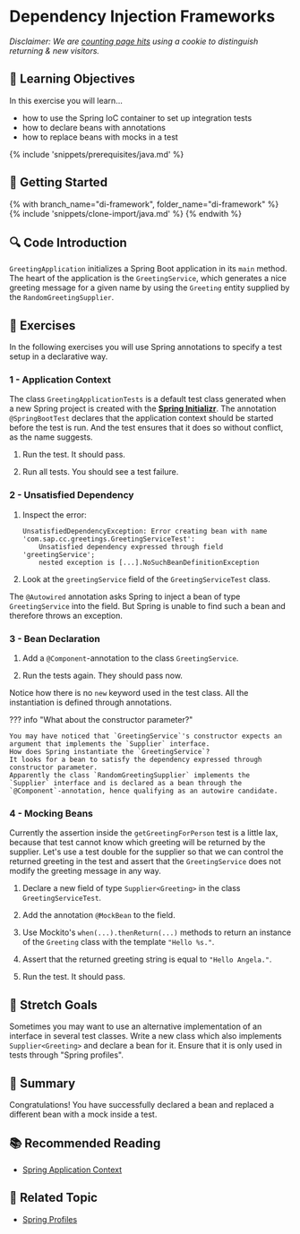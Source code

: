 # Dependency Injection Frameworks

_Disclaimer: We are [counting page hits](https://github.wdf.sap.corp/cloud-native-dev/usage-tracker) using a cookie to distinguish returning & new visitors._
<img src="https://cloud-native-dev-usage-tracker.cfapps.sap.hana.ondemand.com/pagehit/cc-materials/di-framework-java/1x1.png" alt="" height="1" width="1">

## 🎯 Learning Objectives
In this exercise you will learn...

- how to use the Spring IoC container to set up integration tests
- how to declare beans with annotations
- how to replace beans with mocks in a test

<!-- Prerequisites-->
{% include 'snippets/prerequisites/java.md' %}

## 🛫 Getting Started

{% with branch_name="di-framework", folder_name="di-framework" %}
{% include 'snippets/clone-import/java.md' %}
{% endwith %}


## 🔍 Code Introduction

`GreetingApplication` initializes a Spring Boot application in its `main` method.
The heart of the application is the `GreetingService`, which generates a nice greeting message for a given name by using the `Greeting` entity supplied by the `RandomGreetingSupplier`.

## 📗 Exercises

In the following exercises you will use Spring annotations to specify a test setup in a declarative way.

### 1 - Application Context

The class `GreetingApplicationTests` is a default test class generated when a new Spring project is created with the [__Spring Initializr__](https://start.spring.io/).
The annotation `@SpringBootTest` declares that the application context should be started before the test is run.
And the test ensures that it does so without conflict, as the name suggests.

1. Run the test.
    It should pass.

1. Run all tests.
    You should see a test failure.

### 2 - Unsatisfied Dependency

1. Inspect the error:

    ```
    UnsatisfiedDependencyException: Error creating bean with name 'com.sap.cc.greetings.GreetingServiceTest':
        Unsatisfied dependency expressed through field 'greetingService';
        nested exception is [...].NoSuchBeanDefinitionException
    ```

1. Look at the `greetingService` field of the `GreetingServiceTest` class.

The `@Autowired` annotation asks Spring to inject a bean of type `GreetingService` into the field. But Spring is unable to find such a bean and therefore throws an exception.

### 3 - Bean Declaration

1. Add a `@Component`-annotation to the class `GreetingService`.

1. Run the tests again. They should pass now.

Notice how there is no `new` keyword used in the test class.
All the instantiation is defined through annotations.

??? info "What about the constructor parameter?"
    
    You may have noticed that `GreetingService`'s constructor expects an argument that implements the `Supplier` interface.
    How does Spring instantiate the `GreetingService`?
    It looks for a bean to satisfy the dependency expressed through constructor parameter.
    Apparently the class `RandomGreetingSupplier` implements the `Supplier` interface and is declared as a bean through the `@Component`-annotation, hence qualifying as an autowire candidate.

### 4 - Mocking Beans

Currently the assertion inside the `getGreetingForPerson` test is a little lax, because that test cannot know which greeting will be returned by the supplier.
Let's use a test double for the supplier so that we can control the returned greeting in the test and assert that the `GreetingService` does not modify the greeting message in any way.

1. Declare a new field of type `Supplier<Greeting>` in the class `GreetingServiceTest`.

1. Add the annotation `@MockBean` to the field.

1. Use Mockito's `when(...).thenReturn(...)` methods to return an instance of the `Greeting` class with the template `"Hello %s."`.

1. Assert that the returned greeting string is equal to `"Hello Angela."`.

1. Run the test. It should pass.

## 🦄 Stretch Goals

Sometimes you may want to use an alternative implementation of an interface in several test classes.
Write a new class which also implements `Supplier<Greeting>` and declare a bean for it.
Ensure that it is only used in tests through "Spring profiles".

## 🏁 Summary
Congratulations! 
You have successfully declared a bean and replaced a different bean with a mock inside a test.

## 📚 Recommended Reading
- [Spring Application Context](https://www.baeldung.com/spring-application-context)

## 🔗 Related Topic
- [Spring Profiles](https://www.baeldung.com/spring-profiles)
